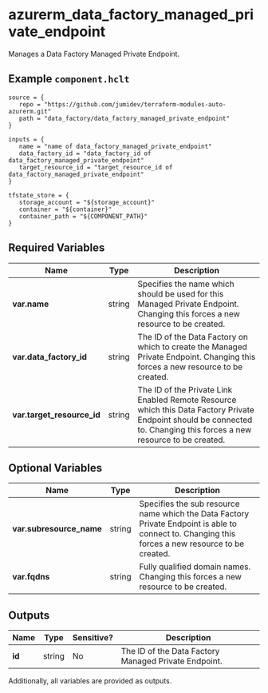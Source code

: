 # azurerm_data_factory_managed_private_endpoint

Manages a Data Factory Managed Private Endpoint.

## Example `component.hclt`

```hcl
source = {
   repo = "https://github.com/jumidev/terraform-modules-auto-azurerm.git" 
   path = "data_factory/data_factory_managed_private_endpoint" 
}

inputs = {
   name = "name of data_factory_managed_private_endpoint" 
   data_factory_id = "data_factory_id of data_factory_managed_private_endpoint" 
   target_resource_id = "target_resource_id of data_factory_managed_private_endpoint" 
}

tfstate_store = {
   storage_account = "${storage_account}" 
   container = "${container}" 
   container_path = "${COMPONENT_PATH}" 
}

```

## Required Variables

| Name | Type |  Description |
| ---- | --------- |  ----------- |
| **var.name** | string |  Specifies the name which should be used for this Managed Private Endpoint. Changing this forces a new resource to be created. | 
| **var.data_factory_id** | string |  The ID of the Data Factory on which to create the Managed Private Endpoint. Changing this forces a new resource to be created. | 
| **var.target_resource_id** | string |  The ID of the Private Link Enabled Remote Resource which this Data Factory Private Endpoint should be connected to. Changing this forces a new resource to be created. | 

## Optional Variables

| Name | Type |  Description |
| ---- | --------- |  ----------- |
| **var.subresource_name** | string |  Specifies the sub resource name which the Data Factory Private Endpoint is able to connect to. Changing this forces a new resource to be created. | 
| **var.fqdns** | string |  Fully qualified domain names. Changing this forces a new resource to be created. | 



## Outputs

| Name | Type | Sensitive? | Description |
| ---- | ---- | --------- | --------- |
| **id** | string | No  | The ID of the Data Factory Managed Private Endpoint. | 

Additionally, all variables are provided as outputs.
